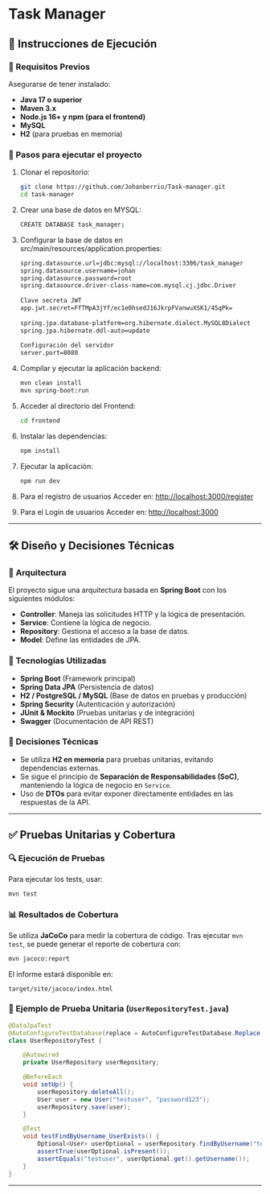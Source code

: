 # Task Manager

## 📌 Instrucciones de Ejecución

### 🔧 Requisitos Previos
Asegurarse de tener instalado:
- **Java 17 o superior**
- **Maven 3.x**
- **Node.js 16+ y npm (para el frontend)**
- **MySQL** 
- **H2** (para pruebas en memoria)

### 🚀 Pasos para ejecutar el proyecto
1. Clonar el repositorio:
   ```sh
   git clone https://github.com/Johanberrio/Task-manager.git
   cd task-manager
   ```

2. Crear una base de datos en MYSQL:
   ```sh
   CREATE DATABASE task_manager;
   ```
   
3. Configurar la base de datos en src/main/resources/application.properties:
   ```sh
   spring.datasource.url=jdbc:mysql://localhost:3306/task_manager
   spring.datasource.username=johan
   spring.datasource.password=root
   spring.datasource.driver-class-name=com.mysql.cj.jdbc.Driver
  
   Clave secreta JWT
   app.jwt.secret=FfTMpA3jYf/ec1e0hsedJ16JkrpFVanwuXSK1/45qPk=
  
   spring.jpa.database-platform=org.hibernate.dialect.MySQL8Dialect
   spring.jpa.hibernate.ddl-auto=update
  
   Configuración del servidor
   server.port=8080
   ```

4. Compilar y ejecutar la aplicación backend:
   ```sh
   mvn clean install
   mvn spring-boot:run
   ```
   
5. Acceder al directorio del Frontend:
   ```sh
   cd frontend
   ```
   
6. Instalar las dependencias:
   ```sh
   npm install
   ```
7. Ejecutar la aplicación:
   ```sh
   npm run dev
   ```
   
8. Para el registro de usuarios Acceder en: [http://localhost:3000/register](http://localhost:3000/register)


9. Para el Login de usuarios Acceder en: [http://localhost:3000](http://localhost:3000)

---

## 🛠️ Diseño y Decisiones Técnicas

### 📌 Arquitectura
El proyecto sigue una arquitectura basada en **Spring Boot** con los siguientes módulos:

- **Controller**: Maneja las solicitudes HTTP y la lógica de presentación.
- **Service**: Contiene la lógica de negocio.
- **Repository**: Gestiona el acceso a la base de datos.
- **Model**: Define las entidades de JPA.

### 📌 Tecnologías Utilizadas
- **Spring Boot** (Framework principal)
- **Spring Data JPA** (Persistencia de datos)
- **H2 / PostgreSQL / MySQL** (Base de datos en pruebas y producción)
- **Spring Security** (Autenticación y autorización)
- **JUnit & Mockito** (Pruebas unitarias y de integración)
- **Swagger** (Documentación de API REST)

### 📌 Decisiones Técnicas
- Se utiliza **H2 en memoria** para pruebas unitarias, evitando dependencias externas.
- Se sigue el principio de **Separación de Responsabilidades (SoC)**, manteniendo la lógica de negocio en `Service`.
- Uso de **DTOs** para evitar exponer directamente entidades en las respuestas de la API.

---

## ✅ Pruebas Unitarias y Cobertura

### 🔍 Ejecución de Pruebas
Para ejecutar los tests, usar:
```sh
mvn test
```

### 📊 Resultados de Cobertura
Se utiliza **JaCoCo** para medir la cobertura de código. Tras ejecutar `mvn test`, se puede generar el reporte de cobertura con:
```sh
mvn jacoco:report
```
El informe estará disponible en:
```
target/site/jacoco/index.html
```

### 📌 Ejemplo de Prueba Unitaria (`UserRepositoryTest.java`)
```java
@DataJpaTest
@AutoConfigureTestDatabase(replace = AutoConfigureTestDatabase.Replace.NONE)
class UserRepositoryTest {

    @Autowired
    private UserRepository userRepository;

    @BeforeEach
    void setUp() {
        userRepository.deleteAll();
        User user = new User("testuser", "password123");
        userRepository.save(user);
    }

    @Test
    void testFindByUsername_UserExists() {
        Optional<User> userOptional = userRepository.findByUsername("testuser");
        assertTrue(userOptional.isPresent());
        assertEquals("testuser", userOptional.get().getUsername());
    }
}
```

---


